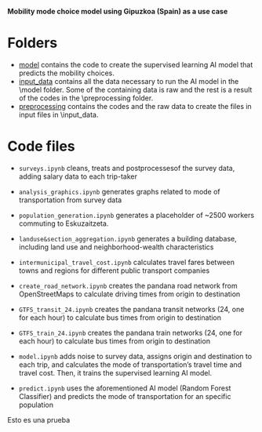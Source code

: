 **Mobility mode choice model using Gipuzkoa (Spain) as a use case**

# Folders
- [model](https://github.com/Inigo-Azcarate/Mobility_Choice/tree/main/model) contains the code to create the supervised learning AI model that predicts the mobility choices. 
- [input_data](https://github.com/Inigo-Azcarate/Mobility_Choice/tree/main/input_data) contains all the data necessary to run the AI model in the \model folder. Some of the containing data is raw and the rest is a result of the codes in the \preprocessing folder.
- [preprocessing](https://github.com/Inigo-Azcarate/Mobility_Choice/tree/main/preprocessing) contains the codes and the raw data to create the files in input files in \input_data.


# Code files
- `surveys.ipynb` cleans, treats and postprocessesof the survey data, adding salary data to each trip-taker
- `analysis_graphics.ipynb` generates graphs related to mode of transportation from survey data
- `population_generation.ipynb` generates a placeholder of ~2500 workers commuting to Eskuzaitzeta.
- `landuse&section_aggregation.ipynb` generates a building database, including land use and neighborhood-wealth characteristics
- `intermunicipal_travel_cost.ipynb` calculates travel fares between towns and regions for different public transport companies
- `create_road_network.ipynb` creates the pandana road network from OpenStreetMaps to calculate driving times from origin to destination
- `GTFS_transit_24.ipynb` creates the pandana transit networks (24, one for each hour) to calculate bus times from origin to destination
- `GTFS_train_24.ipynb` creates the pandana train networks (24, one for each hour) to calculate bus times from origin to destination

- `model.ipynb` adds noise to survey data, assigns origin and destination to each trip, and calculates the mode of transportation’s travel time and travel cost. Then, it trains the supervised learning AI model.
- `predict.ipynb` uses the aforementioned AI model (Random Forest Classifier) and predicts the mode of transportation for an specific population

Esto es una prueba